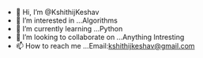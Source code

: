 - 👋 Hi, I’m @KshithijKeshav
- 👀 I’m interested in ...Algorithms
- 🌱 I’m currently learning ...Python
- 💞️ I’m looking to collaborate on ...Anything Intresting
- 📫 How to reach me ...Email:kshithijkeshav@gmail.com

<!---
KshithijKeshav/KshithijKeshav is a ✨ special ✨ repository because its `README.md` (this file) appears on your GitHub profile.
You can click the Preview link to take a look at your changes.
--->
